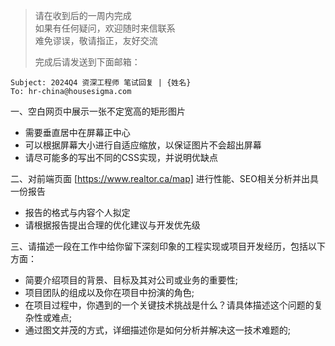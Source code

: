 > 请在收到后的一周内完成   
> 如果有任何疑问，欢迎随时来信联系   
> 难免谬误，敬请指正，友好交流   
>   
> 完成后请发送到下面邮箱：   
```
Subject: 2024Q4 资深工程师 笔试回复 | {姓名}
To: hr-china@housesigma.com
```

一、空白网页中展示一张不定宽高的矩形图片
  - 需要垂直居中在屏幕正中心
  - 可以根据屏幕大小进行自适应缩放，以保证图片不会超出屏幕
  - 请尽可能多的写出不同的CSS实现，并说明优缺点

二、对前端页面 [https://www.realtor.ca/map] 进行性能、SEO相关分析并出具一份报告
  - 报告的格式与内容个人拟定
  - 请根据报告提出合理的优化建议与开发优先级

三、请描述一段在工作中给你留下深刻印象的工程实现或项目开发经历，包括以下方面：
  - 简要介绍项目的背景、目标及其对公司或业务的重要性;
  - 项目团队的组成以及你在项目中扮演的角色;
  - 在项目过程中，你遇到的一个关键技术挑战是什么？请具体描述这个问题的复杂性或难点;
  - 通过图文并茂的方式，详细描述你是如何分析并解决这一技术难题的;

